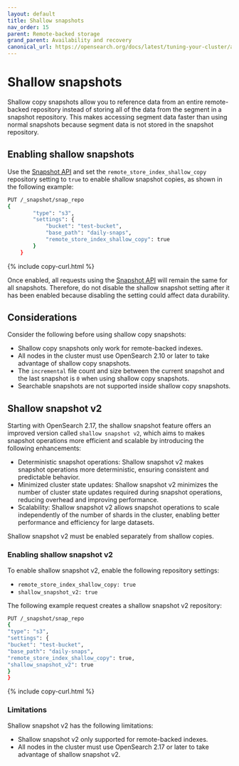 ```yaml
---
layout: default
title: Shallow snapshots
nav_order: 15
parent: Remote-backed storage
grand_parent: Availability and recovery
canonical_url: https://opensearch.org/docs/latest/tuning-your-cluster/availability-and-recovery/remote-store/snapshot-interoperability/
---
```


# Shallow snapshots

Shallow copy snapshots allow you to reference data from an entire remote-backed repository instead of storing all of the data from the segment in a snapshot repository. This makes accessing segment data faster than using normal snapshots because segment data is not stored in the snapshot repository.

## Enabling shallow snapshots

Use the [Snapshot API]({{site.url}}{{site.baseurl}}/api-reference/snapshots/create-repository/) and set the `remote_store_index_shallow_copy` repository setting to `true` to enable shallow snapshot copies, as shown in the following example:

```bash
PUT /_snapshot/snap_repo
{
        "type": "s3",
        "settings": {
            "bucket": "test-bucket",
            "base_path": "daily-snaps",
            "remote_store_index_shallow_copy": true
        }
    }
```
{% include copy-curl.html %}

Once enabled, all requests using the [Snapshot API]({{site.url}}{{site.baseurl}}/api-reference/snapshots/index/) will remain the same for all snapshots. Therefore, do not disable the shallow snapshot setting after it has been enabled because disabling the setting could affect data durability.

## Considerations

Consider the following before using shallow copy snapshots:

- Shallow copy snapshots only work for remote-backed indexes.
- All nodes in the cluster must use OpenSearch 2.10 or later to take advantage of shallow copy snapshots.
- The `incremental` file count and size between the current snapshot and the last snapshot is `0` when using shallow copy snapshots.
- Searchable snapshots are not supported inside shallow copy snapshots.

## Shallow snapshot v2 

Starting with OpenSearch 2.17, the shallow snapshot feature offers an improved version called `shallow snapshot v2`, which aims to makes snapshot operations more efficient and scalable by introducing the following enhancements:

* Deterministic snapshot operations: Shallow snapshot v2 makes snapshot operations more deterministic, ensuring consistent and predictable behavior.
* Minimized cluster state updates: Shallow snapshot v2 minimizes the number of cluster state updates required during snapshot operations, reducing overhead and improving performance.
* Scalability: Shallow snapshot v2 allows snapshot operations to scale independently of the number of shards in the cluster, enabling better performance and efficiency for large datasets.

Shallow snapshot v2 must be enabled separately from shallow copies.

### Enabling shallow snapshot v2

To enable shallow snapshot v2, enable the following repository settings:

- `remote_store_index_shallow_copy: true`
- `shallow_snapshot_v2: true`

The following example request creates a shallow snapshot v2 repository:

```bash
PUT /_snapshot/snap_repo
{
"type": "s3",
"settings": {
"bucket": "test-bucket",
"base_path": "daily-snaps",
"remote_store_index_shallow_copy": true,
"shallow_snapshot_v2": true
}
}
```
{% include copy-curl.html %}

### Limitations 

Shallow snapshot v2 has the following limitations:

* Shallow snapshot v2 only supported for remote-backed indexes.
* All nodes in the cluster must use OpenSearch 2.17 or later to take advantage of shallow snapshot v2.
